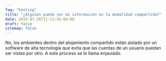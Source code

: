 ```yaml
---
faq: "hosting"
title: "¿Alguien puede ver mi información en la modalidad compartida?"
date: 2019-07-26T21:12:56-04:00
draft: false
sitemap: false
---
```


No, los ambientes dentro del alojamiento compartido están aislado por un software de alta tecnología que evita que las cuentas de un usuario puedan ser vistas por otro. A este proceso se le llama enjaulado.